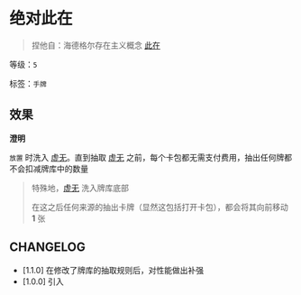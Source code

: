 # 绝对此在

> 捏他自：海德格尔存在主义概念 [此在](https://zh.wikipedia.org/wiki/%E6%AD%A4%E5%9C%A8)

等级：`5`

标签：`手牌`

## 效果

**澄明**

`放置` 时洗入 [虚无](虚无.md)。直到抽取 [虚无](虚无.md) 之前，每个卡包都无需支付费用，抽出任何牌都不会扣减牌库中的数量

> 特殊地，[虚无](虚无.md) 洗入牌库底部
>
> 在这之后任何来源的抽出卡牌（显然这包括打开卡包），都会将其向前移动 **1** 张

## CHANGELOG

- [1.1.0] 在修改了牌库的抽取规则后，对性能做出补强
- [1.0.0] 引入
